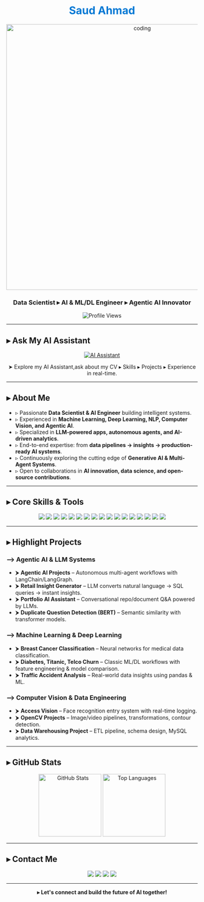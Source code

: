 <!-- Profile Header -->
<h1 align="center"> <span style="color:#0078D4">Saud Ahmad</span></h1>

<p align="center"> <img src="https://i.pinimg.com/originals/81/17/8b/81178b47a8598f0c81c4799f2cdd4057.gif" alt="coding" width="700"/> </p>

<h3 align="center">Data Scientist ▸ AI & ML/DL Engineer ▸ Agentic AI Innovator</h3>


<p align="center">
  <img src="https://komarev.com/ghpvc/?username=saud0346&label=Profile%20views&color=0e75b6&style=flat" alt="Profile Views"/>
</p>

---

## ▸ Ask My AI Assistant  

<p align="center">
  <a href="https://portfolio-zaofk9heuxakkvvbfpseoh.streamlit.app/" target="_blank">
    <img src="https://img.shields.io/badge/_Chat_with_My_AI_Assistant-0078D4?style=for-the-badge&logo=openai&logoColor=white" alt="AI Assistant"/>
  </a>
</p>

<p align="center">
  ➤ Explore my AI Assistant,ask about my CV ▸ Skills ▸ Projects ▸ Experience in real-time.
</p>

---

## ▸ About Me  
- ▹ Passionate **Data Scientist & AI Engineer** building intelligent systems.  
- ▹ Experienced in **Machine Learning, Deep Learning, NLP, Computer Vision, and Agentic AI**.  
- ▹ Specialized in **LLM-powered apps, autonomous agents, and AI-driven analytics**.  
- ▹ End-to-end expertise: from **data pipelines → insights → production-ready AI systems**.  
- ▹ Continuously exploring the cutting edge of **Generative AI & Multi-Agent Systems**.  
- ▹ Open to collaborations in **AI innovation, data science, and open-source contributions**.  

---

## ▸ Core Skills & Tools  
<p align="center">
  <!-- Agentic AI & LLM -->
  <img src="https://img.shields.io/badge/LangChain-000000?style=for-the-badge&logo=chainlink&logoColor=white"/>
  <img src="https://img.shields.io/badge/LangGraph-4B0082?style=for-the-badge&logo=graph&logoColor=white"/>
  <img src="https://img.shields.io/badge/Transformers-F7DF1E?style=for-the-badge&logo=huggingface&logoColor=black"/>
  <img src="https://img.shields.io/badge/BERT-121212?style=for-the-badge&logo=google&logoColor=white"/>
  <img src="https://img.shields.io/badge/Streamlit-FF4B4B?style=for-the-badge&logo=streamlit&logoColor=white"/>

  <!-- ML/DL -->
  <img src="https://img.shields.io/badge/Python-3776AB?style=for-the-badge&logo=python&logoColor=white"/>
  <img src="https://img.shields.io/badge/Scikit--Learn-F7931E?style=for-the-badge&logo=scikit-learn&logoColor=white"/>
  <img src="https://img.shields.io/badge/TensorFlow-FF6F00?style=for-the-badge&logo=tensorflow&logoColor=white"/>
  <img src="https://img.shields.io/badge/PyTorch-EE4C2C?style=for-the-badge&logo=pytorch&logoColor=white"/>
  <img src="https://img.shields.io/badge/Numpy-013243?style=for-the-badge&logo=numpy&logoColor=white"/>
  <img src="https://img.shields.io/badge/Pandas-150458?style=for-the-badge&logo=pandas&logoColor=white"/>
  <img src="https://img.shields.io/badge/Matplotlib-11557C?style=for-the-badge&logo=matplotlib&logoColor=white"/>

  <!-- Data Engineering -->
  <img src="https://img.shields.io/badge/SQL-4479A1?style=for-the-badge&logo=mysql&logoColor=white"/>
  <img src="https://img.shields.io/badge/ETL-006699?style=for-the-badge&logo=apacheairflow&logoColor=white"/>

  <!-- CV & Infra -->
  <img src="https://img.shields.io/badge/OpenCV-5C3EE8?style=for-the-badge&logo=opencv&logoColor=white"/>
  <img src="https://img.shields.io/badge/Linux-FCC624?style=for-the-badge&logo=linux&logoColor=black"/>
  <img src="https://img.shields.io/badge/Git-F05032?style=for-the-badge&logo=git&logoColor=white"/>
</p>

---

## ▸ Highlight Projects  

### ⟶ Agentic AI & LLM Systems  
- ⮞ **Agentic AI Projects** – Autonomous multi-agent workflows with LangChain/LangGraph.  
- ⮞ **Retail Insight Generator** – LLM converts natural language → SQL queries → instant insights.  
- ⮞ **Portfolio AI Assistant** – Conversational repo/document Q&A powered by LLMs.  
- ⮞ **Duplicate Question Detection (BERT)** – Semantic similarity with transformer models.  

### ⟶ Machine Learning & Deep Learning  
- ⮞ **Breast Cancer Classification** – Neural networks for medical data classification.  
- ⮞ **Diabetes, Titanic, Telco Churn** – Classic ML/DL workflows with feature engineering & model comparison.  
- ⮞ **Traffic Accident Analysis** – Real-world data insights using pandas & ML.  

### ⟶ Computer Vision & Data Engineering  
- ⮞ **Access Vision** – Face recognition entry system with real-time logging.  
- ⮞ **OpenCV Projects** – Image/video pipelines, transformations, contour detection.  
- ⮞ **Data Warehousing Project** – ETL pipeline, schema design, MySQL analytics.  

---

## ▸ GitHub Stats  
<p align="center">
  <img src="https://github-readme-stats.vercel.app/api?username=SaudDSxAI&show_icons=true&theme=tokyonight&hide_border=true&rank_icon=github" alt="GitHub Stats" height="165"/>
  <img src="https://github-readme-stats.vercel.app/api/top-langs/?username=SaudDSxAI&layout=compact&theme=tokyonight&hide_border=true" alt="Top Languages" height="165"/>
</p>

---

## ▸ Contact Me  

<p align="center">
  <a href="mailto:saud.ahmad346@outlook.com"><img src="https://img.shields.io/badge/Email-0078D4?style=for-the-badge&logo=microsoftoutlook&logoColor=white"/></a>
  <a href="https://www.linkedin.com/in/saud-ahmad-286000229/" target="_blank"><img src="https://img.shields.io/badge/LinkedIn-0A66C2?style=for-the-badge&logo=linkedin&logoColor=white"/></a>
  <a href="https://github.com/SaudDSxAI" target="_blank"><img src="https://img.shields.io/badge/GitHub-181717?style=for-the-badge&logo=github&logoColor=white"/></a>
  <a href="https://www.youtube.com/channel/UCSBnun1ilmIbVvjKqeQiVBw" target="_blank"><img src="https://img.shields.io/badge/YouTube-FF0000?style=for-the-badge&logo=youtube&logoColor=white"/></a>
</p>

---

<p align="center">
  <b>▸ Let's connect and build the future of AI together!</b>
</p>
